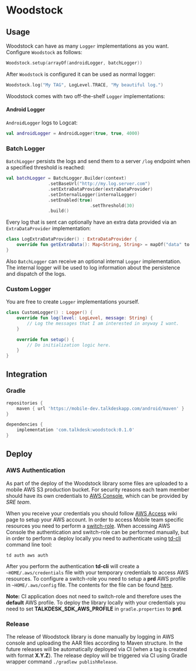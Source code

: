 # Woodstock

## Usage

Woodstock can have as many `Logger` implementations as you want. Configure `Woodstock` as follows: 

```kotlin
Woodstock.setup(arrayOf(androidLogger, batchLogger))
```

After `Woodstock` is configured it can be used as normal logger:

```kotlin
Woodstock.log("My TAG", LogLevel.TRACE, "My beautiful log.")
```

Woodstock comes with two off-the-shelf  `Logger` implementations:

#### Android Logger

`AndroidLogger` logs to Logcat:

```kotlin
val androidLogger = AndroidLogger(true, true, 4000)
```

### Batch Logger

`BatchLogger` persists the logs and send them to a server `/log` endpoint when a specified threshold is reached:

```kotlin
val batchLogger = BatchLogger.Builder(context)
                .setBaseUrl("http://my.log.server.com")
                .setExtraDataProvider(extraDataProvider)
                .setInternalLogger(internalLogger)
                .setEnabled(true)
								.setThreshold(30)
                .build()
```

Every log that is sent can optionally have an extra data provided via an `ExtraDataProvider` implementation:

```kotlin
class LogExtraDataProvider() : ExtraDataProvider {
    override fun getExtraData(): Map<String, String> = mapOf("data" to "My Data!")
}
```

Also `BatchLogger` can receive an optional internal `Logger` implementation. The internal logger will be used to log information about the persistence and dispatch of the logs.

### Custom Logger

You are free to create `Logger` implementations yourself.

```kotlin
class CustomLogger() : Logger() {
    override fun log(level: LogLevel, message: String) {
        // Log the messages that I am interested in anyway I want.
    }

    override fun setup() {
        // Do initialization logic here.
    }
}
```

## Integration

### Gradle

```groovy
repositories {
    maven { url 'https://mobile-dev.talkdeskapp.com/android/maven' }
}

dependencies {
	implementation 'com.talkdesk:woodstock:0.1.0'
}
```

## Deploy

### AWS Authentication

As part of the deploy of the Woodstock library some files are uploaded to a mobile AWS S3 production bucket. For security reasons each team member should have its own credentials to [AWS Console](https://console.aws.amazon.com/console/home?region=us-east-1), which can be provided by *SRE team*.

When you receive your credentials you should follow [AWS Access](https://talkdesk.atlassian.net/wiki/spaces/SEC/pages/117938393/AWS+Access) wiki page to setup your AWS account. In order to access Mobile team specific resources you need to perform a [switch-role](https://talkdesk.atlassian.net/wiki/spaces/SEC/pages/117938393/AWS+Access#AWSAccess-Mobile). When accessing AWS Console the authentication and switch-role can be performed manually, but in order to perform a deploy locally you need to authenticate using [td-cli](https://github.com/Talkdesk/td-cli) command line tool:

```
td auth aws auth
```

After you perform the authentication **td-cli** will create a `~HOME/.aws/credentials` file with your temporary credentials to access AWS resources. To configure a switch-role you need to setup a **prd** AWS profile in `~HOME/.aws/config` file. The contents for the file can be found [here](https://github.com/Talkdesk/talkdesk-sec-confs/blob/master/aws/iam/auth/groups/mobile/config).

**Note:** CI application does not need to switch-role and therefore uses the **default** AWS profile. To deploy the library locally with your credentials you need to set **TALKDESK\_SDK\_AWS\_PROFILE** in `gradle.properties` to **prd**.

### Release

The release of Woodstock library is done manually by logging in AWS console and uploading the AAR files according to Maven structure. In the future releases will be automatically deployed via CI (when a tag is created with format **X.Y.Z**). The release deploy will be triggered via CI using Gradle wrapper command `./gradlew publishRelease`. 
